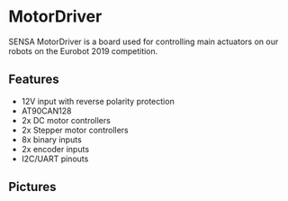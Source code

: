 # MotorDriver
SENSA MotorDriver is a board used for controlling main actuators on our robots on the Eurobot 2019 competition.

## Features
- 12V input with reverse polarity protection
- AT90CAN128
- 2x DC motor controllers
- 2x Stepper motor controllers
- 8x binary inputs
- 2x encoder inputs
- I2C/UART pinouts

## Pictures

